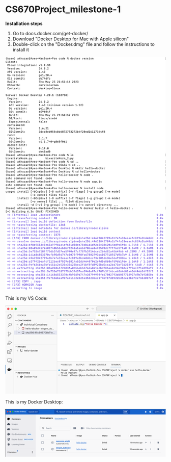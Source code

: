 # CS670Project_milestone-1

**Installation steps**

1. Go to docs.docker.com/get-docker/
2. Download "Docker Desktop for Mac with Apple silicon"
3. Double-click on the "Docker.dmg" file and follow the instructions to install it

![Alt text](https://github.com/aye-thuzar/CS634Project/blob/milestone-1/Screenshot1%20.png "installed docker")

This is my VS Code:

![Alt text](https://github.com/aye-thuzar/CS670Project/blob/milestone-1/Screenshot2.png "installed docker")

This is my Docker Desktop:

![Alt text](https://github.com/aye-thuzar/CS670Project/blob/milestone-1/Screenshot3.png "installed docker")


